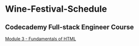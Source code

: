 # Wine-Festival-Schedule
## Codecademy Full-stack Engineer Course 


[Module 3 - Fundamentals of HTML](https://www.codecademy.com/paths/full-stack-engineer-career-path/tracks/fscp-22-fundamentals-of-html/modules/wdcp-22-learn-html-tables/projects/html-wine-festival-schedule)
